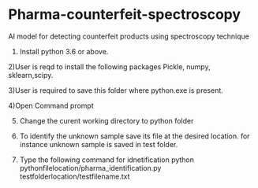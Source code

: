 # Pharma-counterfeit-spectroscopy
AI model for detecting counterfeit products using spectroscopy technique
1) Install python 3.6 or above.

2)User is reqd to install the following packages 
Pickle, numpy, sklearn,scipy.


3)User is required to save this folder where python.exe is present.

4)Open Command prompt

5) Change the curent working directory to python folder

6) To identify the unknown sample save its  file at the desired location.
for instance unknown sample is saved in test folder. 
7) Type the following command for idnetification
python pythonfilelocation/pharma_identification.py testfolderlocation/testfilename.txt

